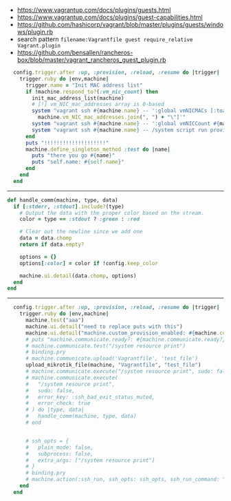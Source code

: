 * https://www.vagrantup.com/docs/plugins/guests.html
* https://www.vagrantup.com/docs/plugins/guest-capabilities.html
* https://github.com/hashicorp/vagrant/blob/master/plugins/guests/windows/plugin.rb
* search pattern `filename:Vagrantfile guest require_relative Vagrant.plugin`
* https://github.com/bensallen/rancheros-box/blob/master/vagrant_rancheros_guest_plugin.rb


```ruby
  config.trigger.after :up, :provision, :reload, :resume do |trigger|
    trigger.ruby do |env,machine|
      trigger.name = "Init MAC address list"
      if !machine.respond_to?(:vm_nic_count) then
        init_mac_address_list(machine)
        # [!] vm_NIC_mac_addresses array is 0-based
        system "vagrant ssh #{machine.name} -- ':global vmNICMACs [:toarray \"" +
          machine.vm_NIC_mac_addresses.join(", ") + "\"]'"
        system "vagrant ssh #{machine.name} -- ':global vmNICCount #{machine.vm_nic_count}'"
        system "vagrant ssh #{machine.name} -- /system script run provision"
      end
      puts "!!!!!!!!!!!!!!!!!!!!"
      machine.define_singleton_method :test do |name|
        puts "there you go #{name}"
        puts "self.name: #{self.name}"
      end
    end
  end
```
-------
```ruby
def handle_comm(machine, type, data)
  if [:stderr, :stdout].include?(type)
    # Output the data with the proper color based on the stream.
    color = type == :stdout ? :green : :red

    # Clear out the newline since we add one
    data = data.chomp
    return if data.empty?

    options = {}
    options[:color] = color if !config.keep_color

    machine.ui.detail(data.chomp, options)
  end
end
```
-------
```ruby
  config.trigger.after :up, :provision, :reload, :resume do |trigger|
    trigger.ruby do |env,machine|
      machine.test("aaa")
      machine.ui.detail("need to replace puts with this")
      machine.ui.detail("machine.custom_provision_enabled: #{machine.custom_provision_enabled}")
      # puts "machine.communicate.ready?: #{machine.communicate.ready?}"
      # machine.communicate.test("/system resource print")
      # binding.pry
      # machine.communicate.upload('Vagrantfile', 'test_file')
      upload_mikrotik_file(machine, "Vagrantfile", "test_file")
      # machine.communicate.execute("/system resource print", sudo: false)
      # machine.communicate.execute(
      #   "/system resource print",
      #   sudo: false,
      #   error_key: :ssh_bad_exit_status_muted,
      #   error_check: true
      # ) do |type, data|
      #   handle_comm(machine, type, data)
      # end


      # ssh_opts = {
      #   plain_mode: false,
      #   subprocess: false,
      #   extra_args: ["/system resource print"]
      # }
      # binding.pry
      # machine.action(:ssh_run, ssh_opts: ssh_opts, ssh_run_command: "", tty: true)
    end
  end
  ```

